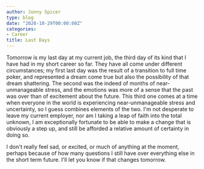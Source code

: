 ```yaml
---
author: Jonny Spicer
type: blog
date: "2020-10-29T00:00:00Z"
categories:
- Career
title: Last Days
---
```

Tomorrow is my last day at my current job, the third day of its kind that I have had in my short career so far. They have all come under different circumstances; my first last day was
the result of a transition to full time poker, and represented a dream come true but also the possibility of that dream shattering. The second was the indeed of months of
near-unmanageable stress, and the emotions was more of a sense that the past was over than of excitement about the future. This third one comes at a time when everyone in the world is
experiencing near-unmanageable stress and uncertainty, so I guess combines elements of the two. I'm not desperate to leave my current employer, nor am I taking a leap of faith into the
total unknown, I am exceptionally fortunate to be able to make a change that is obviously a step up, and still be afforded a relative amount of certainty in doing so.

I don't really feel sad, or excited, or much of anything at the moment, perhaps because of how many questions I still have over everything else in the short term future. I'll let you
know if that changes tomorrow.
